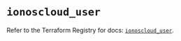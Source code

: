 # `ionoscloud_user`

Refer to the Terraform Registry for docs: [`ionoscloud_user`](https://registry.terraform.io/providers/ionos-cloud/ionoscloud/6.4.18/docs/resources/user).
